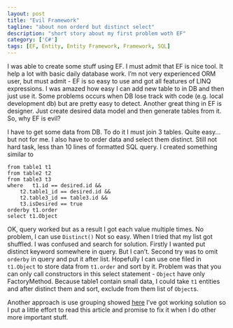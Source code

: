 ```yaml
---
layout: post
title: "Evil Framework"
tagline: "about non orderd but distinct select"
description: "short story about my first problem woth EF"
category: ['C#']
tags: [EF, Entity, Entity Framework, Framework, SQL]
---
```


I was able to create some stuff using EF. I must admit that EF is nice tool. It help a lot with basic daily database work. 
I’m not very experienced ORM user, but must admit - EF is so easy to use and got all features of LINQ expressions.
I was amazed how easy I can add new table to in DB and then just use it. Some problems occurs when DB lose track with code
(e.g. local development db) but are pretty easy to detect. Another great thing in EF is designer. 
Just create desired data model and then generate tables from it. So, why EF is evil?

I have to get some data from DB. To do it I must join 3 tables. Quite easy... but not for me. 
I also have to order data and select them distinct. Still not hard task, less than 10 lines of formatted SQL query. 
I created something similar to

	from table1 t1
	from table2 t2
	from table3 t3
	where 	t1.id == desired.id && 
		t2.table1_id == desired.id &&
		t2.table3_id == table3.id &&
		t3.isDesired == true
	orderby t1.order
	select t1.Object

OK, query worked but as a result I got each value multiple times. No problem, I can use `Distinct()` 
Not so easy. When I tried that my list got shuffled. I was confused and search for solution. 
Firstly I wanted put distinct keyword somewhere in query. But I can’t. Second try was to omit `orderby` in query and put it after list. 
Hopefully I can use one filed in `t1.Object` to store data from `t1.order` and sort by it.
Problem was that you can only call constructors in this select statement - `Object` have only FactoryMethod. 
Because table1 contain small data, I could take `t1` entities and after distinct them and sort, exclude from them list of `Object`s.

Another approach is use grouping showed
[here](http://imar.spaanjaars.com/546/using-grouping-instead-of-distinct-in-entity-framework-to-optimize-performance)
I’ve got working solution so I put a little effort to read this article and promise to fix it when
I do other more important stuff.
